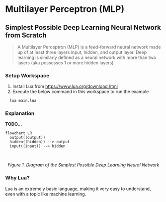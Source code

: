# Multilayer Perceptron (MLP)
## Simplest Possible Deep Learning Neural Network from Scratch

> A Multilayer Perceptron (MLP) is a feed-forward neural network made up of at least three layers input, hidden, and output layer. Deep learning is similarly defined as a neural network with more than two layers (aka possesses 1 or more hidden layers).

### Setup Workspace
1. Install Lua from https://www.lua.org/download.html
2. Execute the below command in this workspace to run the example

```sh
  lua main.lua
```

### Explanation
**TODO...**
```mermaid
flowchart LR
  output((output))
  hidden((hidden)) --> output
  input((input)) --> hidden
```
<br>
<p align="center">
  <i>Figure 1. Diagram of the Simplest Possible Deep Learning Neural Network</i>
</p>

### Why Lua?
Lua is an extremely basic language, making it very easy to understand, even with a topic like machine learning.
